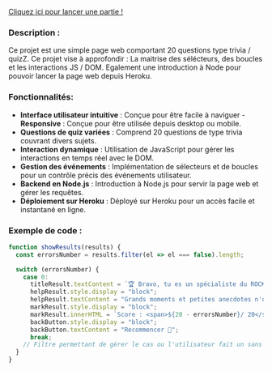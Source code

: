 [Cliquez ici pour lancer une partie !](https://safe-hollows-42987-f7a365282149.herokuapp.com/)

### Description :
Ce projet est une simple page web comportant 20 questions type trivia / quizZ.
Ce projet vise à approfondir :
La maitrise des sélécteurs, des boucles et les interactions JS / DOM.
Egalement une introduction à Node pour pouvoir lancer la page web depuis Heroku.

### Fonctionnalités:

- **Interface utilisateur intuitive** : Conçue pour être facile à naviguer
-**Responsive** : Conçue pour être utilisée depuis desktop ou mobile.
- **Questions de quiz variées** : Comprend 20 questions de type trivia couvrant divers sujets.
- **Interaction dynamique** : Utilisation de JavaScript pour gérer les interactions en temps réel avec le DOM.
- **Gestion des événements** : Implémentation de sélecteurs et de boucles pour un contrôle précis des événements utilisateur.
- **Backend en Node.js** : Introduction à Node.js pour servir la page web et gérer les requêtes.
- **Déploiement sur Heroku** : Déployé sur Heroku pour un accès facile et instantané en ligne.

### Exemple de code :

```javascript
function showResults(results) {
  const errorsNumber = results.filter(el => el === false).length;

  switch (errorsNumber) {
    case 0:
      titleResult.textContent = `🏆 Bravo, tu es un spécialiste du ROCK ! 🏆`;
      helpResult.style.display = "block";
      helpResult.textContent = "Grands moments et petites anecdotes n'ont aucun secret pour toi !";
      markResult.style.display = "block";
      markResult.innerHTML = `Score : <span>${20 - errorsNumber}/ 20</span>`;
      backButton.style.display = "block";
      backButton.textContent = "Recommencer 🔄";
      break;
    // Filtre permettant de gérer le cas ou l'utilisateur fait un sans faute au quizz (0 erreurs)
  }
}
